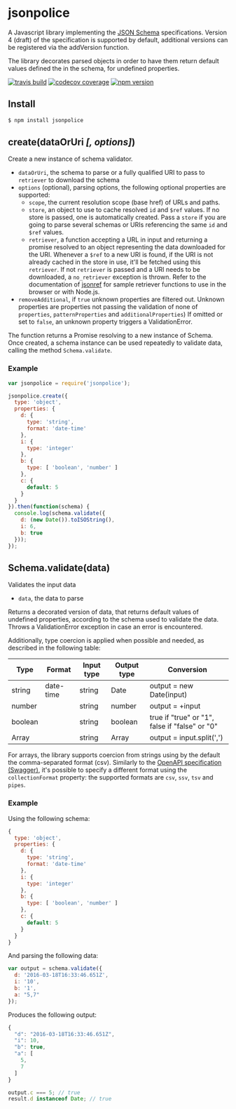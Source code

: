 # jsonpolice

A Javascript library implementing the [JSON Schema](http://json-schema.org/documentation.html) specifications.
Version 4 (draft) of the specification is supported by default, additional versions can be registered via the
addVersion function.

The library decorates parsed objects in order to have them return default values defined the in the schema, for
undefined properties.

[![travis build](https://img.shields.io/travis/vivocha/jsonpolice.svg)](https://travis-ci.org/vivocha/jsonpolice)
[![codecov coverage](https://img.shields.io/codecov/c/github/vivocha/jsonpolice.svg)](https://codecov.io/gh/vivocha/jsonpolice)
[![npm version](https://img.shields.io/npm/v/jsonpolice.svg)](https://www.npmjs.com/package/jsonpolice)

## Install

```bash
$ npm install jsonpolice
```

## create(dataOrUri _[, options]_)

Create a new instance of schema validator.

* `dataOrUri`, the schema to parse or a fully qualified URI to pass to `retriever` to download the schema
* `options` (optional), parsing options, the following optional properties are supported:
  * `scope`, the current resolution scope (base href) of URLs and paths.
  * `store`, an object to use to cache resolved `id`  and `$ref` values. If no store is passed,
one is automatically created. Pass a `store` if you are going to parse several schemas or URIs referencing
the same `id` and `$ref` values.
  * `retriever`, a function accepting a URL in input and returning a promise resolved to an object
representing the data downloaded for the URI. Whenever a `$ref` to a new URI is found, if the URI is not
already cached in the store in use, it'll be fetched using this `retriever`. If not `retriever` is passed
and a URI needs to be downloaded, a `no_retriever` exception is thrown. Refer to the documentation of
[jsonref](https://github.com/vivocha/jsonref) for sample retriever functions to use in the browser or
with Node.js.
 * `removeAdditional`, if `true` unknown properties are filtered out. Unknown properties are properties
not passing the validation of none of `properties`, `patternProperties` and `additionalProperties`) If
omitted or set to `false`, an unknown property triggers a ValidationError.

The function returns a Promise resolving to a new instance of Schema. Once created, a schema instance can be used
repeatedly to validate data, calling the method `Schema.validate`.

### Example

```javascript
var jsonpolice = require('jsonpolice');

jsonpolice.create({
  type: 'object',
  properties: {
    d: {
      type: 'string',
      format: 'date-time'
    },
    i: {
      type: 'integer'
    },
    b: {
      type: [ 'boolean', 'number' ]
    },
    c: {
      default: 5
    }
  }
}).then(function(schema) {
  console.log(schema.validate({
    d: (new Date()).toISOString(),
    i: 6,
    b: true
  }));
});
```

## Schema.validate(data)

Validates the input data

* `data`, the data to parse

Returns a decorated version of data, that returns default values of undefined properties, according to the
schema used to validate the data. Throws a ValidationError exception in case an error is encountered.

Additionally, type coercion is applied when possible and needed, as described in the following table:

| Type | Format | Input type | Output type | Conversion |
| --- | --- | --- | --- | --- |
| string | date-time | string | Date | output = new Date(input) |
| number | | string | number | output = +input |
| boolean | | string | boolean | true if "true" or "1", false if "false" or "0" |
| Array | | string | Array | output = input.split(',') |

For arrays, the library supports coercion from strings using by the default the comma-separated format (csv).
Similarly to the [OpenAPI specification (Swagger)](https://github.com/OAI/OpenAPI-Specification/blob/master/versions/2.0.md#parameter-object),
it's possible to specify a different format using the `collectionFormat` property: the supported formats are
`csv`, `ssv`, `tsv` and `pipes`.

### Example

Using the following schema:

```javascript
{
  type: 'object',
  properties: {
    d: {
      type: 'string',
      format: 'date-time'
    },
    i: {
      type: 'integer'
    },
    b: {
      type: [ 'boolean', 'number' ]
    },
    c: {
      default: 5
    }
  }
}
```

And parsing the following data:

```javascript
var output = schema.validate({
  d: '2016-03-18T16:33:46.651Z',
  i: '10',
  b: '1',
  a: "5,7"
});
```

Produces the following output:

```javascript
{
  "d": "2016-03-18T16:33:46.651Z",
  "i": 10,
  "b": true,
  "a": [
    5,
    7
  ]
}

output.c === 5; // true
result.d instanceof Date; // true
```
